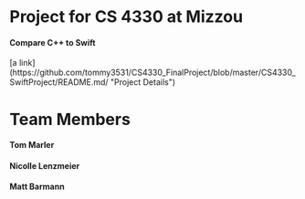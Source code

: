 <h1> Project for CS 4330 at Mizzou </h1>
<h4>Compare C++ to Swift </h4>
[a link](https://github.com/tommy3531/CS4330_FinalProject/blob/master/CS4330_SwiftProject/README.md/ "Project Details")
<h1> Team Members</h1>
<h4> Tom Marler </h4>
<h4> Nicolle Lenzmeier</h4>
<h4> Matt Barmann</h4>
